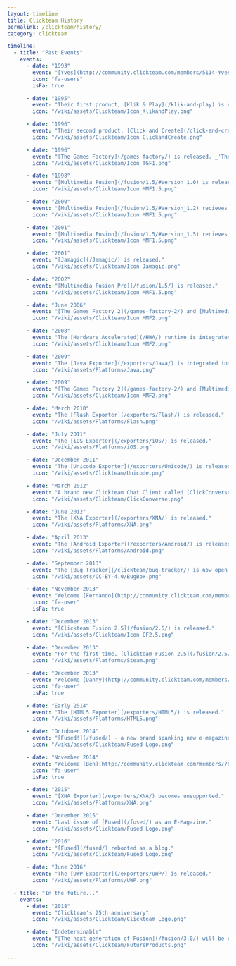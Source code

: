 ```yaml
---
layout: timeline
title: Clickteam History
permalink: /clickteam/history/
category: clickteam

timeline:
  - title: "Past Events"
    events:
      - date: "1993"
        event: "[Yves](http://community.clickteam.com/members/5114-Yves) and [François](http://community.clickteam.com/members/5273-Francois) establish [Europress](/clickteam/)."
        icon: "fa-users"
        isFa: true

      - date: "1995"
        event: "Their first product, [Klik & Play](/klik-and-play) is released."
        icon: "/wiki/assets/Clickteam/Icon_KlikandPlay.png"

      - date: "1996"
        event: "Their second product, [Click and Create](/click-and-create/) is released."
        icon: "/wiki/assets/Clickteam/Icon ClickandCreate.png"

      - date: "1996"
        event: "[The Games Factory](/games-factory/) is released. _'The world's first power tool to make your own computer games.'_"
        icon: "/wiki/assets/Clickteam/Icon_TGF1.png"

      - date: "1998"
        event: "[Multimedia Fusion](/fusion/1.5/#Version_1.0) is released."
        icon: "/wiki/assets/Clickteam/Icon MMF1.5.png"

      - date: "2000"
        event: "[Multimedia Fusion](/fusion/1.5/#Version_1.2) recieves a minor update to 1.2."
        icon: "/wiki/assets/Clickteam/Icon MMF1.5.png"

      - date: "2001"
        event: "[Multimedia Fusion](/fusion/1.5/#Version_1.5) recieves a minor update to 1.5."
        icon: "/wiki/assets/Clickteam/Icon MMF1.5.png"

      - date: "2001"
        event: "[Jamagic](/Jamagic/) is released."
        icon: "/wiki/assets/Clickteam/Icon Jamagic.png"

      - date: "2002"
        event: "[Multimedia Fusion Pro](/fusion/1.5/) is released."
        icon: "/wiki/assets/Clickteam/Icon MMF1.5.png"

      - date: "June 2006"
        event: "[The Games Factory 2](/games-factory-2/) and [Multimedia Fusion 2](/fusion/2.0/) is released."
        icon: "/wiki/assets/Clickteam/Icon MMF2.png"

      - date: "2008"
        event: "The [Hardware Accelerated](/HWA/) runtime is integrated into [MMF2](/fusion/2.0)"
        icon: "/wiki/assets/Clickteam/Icon MMF2.png"

      - date: "2009"
        event: "The [Java Exporter](/exporters/Java/) is integrated into [MMF2](/fusion/2.0)"
        icon: "/wiki/assets/Platforms/Java.png"

      - date: "2009"
        event: "[The Games Factory 2](/games-factory-2/) and [Multimedia Fusion 2](/fusion/2.0/) is translated to Japanese."
        icon: "/wiki/assets/Clickteam/Icon MMF2.png"

      - date: "March 2010"
        event: "The [Flash Exporter](/exporters/Flash/) is released."
        icon: "/wiki/assets/Platforms/Flash.png"

      - date: "July 2011"
        event: "The [iOS Exporter](/exporters/iOS/) is released."
        icon: "/wiki/assets/Platforms/iOS.png"

      - date: "December 2011"
        event: "The [Unicode Exporter](/exporters/Unicode/) is released."
        icon: "/wiki/assets/Clickteam/Unicode.png"

      - date: "March 2012"
        event: "A brand new Clickteam Chat Client called [ClickConverse](/clickconverse/) is now available."
        icon: "/wiki/assets/Clickteam/ClickConverse.png"

      - date: "June 2012"
        event: "The [XNA Exporter](/exporters/XNA/) is released."
        icon: "/wiki/assets/Platforms/XNA.png"

      - date: "April 2013"
        event: "The [Android Exporter](/exporters/Android/) is released."
        icon: "/wiki/assets/Platforms/Android.png"

      - date: "September 2013"
        event: "The [Bug Tracker](/clickteam/bug-tracker/) is now open."
        icon: "/wiki/assets/CC-BY-4.0/BugBox.png"

      - date: "November 2013"
        event: "Welcome [Fernando](http://community.clickteam.com/members/6268-Fernando) to the Clickteam!"
        icon: "fa-user"
        isFa: true

      - date: "December 2013"
        event: "[Clickteam Fusion 2.5](/fusion/2.5/) is released."
        icon: "/wiki/assets/Clickteam/Icon CF2.5.png"

      - date: "December 2013"
        event: "For the first time, [Clickteam Fusion 2.5](/fusion/2.5/) and its exporters are [available through Steam.](http://store.steampowered.com/app/248170/)"
        icon: "/wiki/assets/Platforms/Steam.png"

      - date: "December 2013"
        event: "Welcome [Danny](http://community.clickteam.com/members/7049-Danny) to the Clickteam!"
        icon: "fa-user"
        isFa: true

      - date: "Early 2014"
        event: "The [HTML5 Exporter](/exporters/HTML5/) is released."
        icon: "/wiki/assets/Platforms/HTML5.png"

      - date: "Octoboer 2014"
        event: "[Fused!](/fused/) - a new brand spanking new e-magazine is unveiled by Danny."
        icon: "/wiki/assets/Clickteam/Fused Logo.png"

      - date: "November 2014"
        event: "Welcome [Ben](http://community.clickteam.com/members/7819-DracisLooby) to the Clickteam!"
        icon: "fa-user"
        isFa: true

      - date: "2015"
        event: "[XNA Exporter](/exporters/XNA/) becomes unsupported."
        icon: "/wiki/assets/Platforms/XNA.png"

      - date: "December 2015"
        event: "Last issue of [Fused](/fused/) as an E-Magazine."
        icon: "/wiki/assets/Clickteam/Fused Logo.png"

      - date: "2016"
        event: "[Fused](/fused/) rebooted as a blog."
        icon: "/wiki/assets/Clickteam/Fused Logo.png"

      - date: "June 2016"
        event: "The [UWP Exporter](/exporters/UWP/) is released."
        icon: "/wiki/assets/Platforms/UWP.png"

  - title: "In the future..."
    events:
      - date: "2018"
        event: "Clickteam's 25th anniversary"
        icon: "/wiki/assets/Clickteam/Clickteam Logo.png"

      - date: "Indeterminable"
        event: "[The next generation of Fusion](/fusion/3.0/) will be released."
        icon: "/wiki/assets/Clickteam/FutureProducts.png"

---
```

